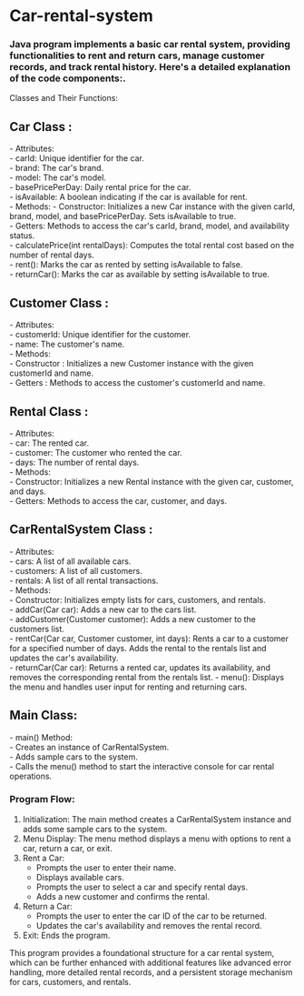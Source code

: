 # Car-rental-system

<h3>
  Java program implements a basic car rental system, providing functionalities to rent and return cars, manage customer records, and track rental history. Here's a detailed explanation of the code components:.
</h3>
 Classes and Their Functions:

<h2> Car Class : </h2>
- Attributes:</br>
  - carId: Unique identifier for the car.</br>
  - brand: The car's brand.</br>
  - model: The car's model.</br>
  - basePricePerDay: Daily rental price for the car.</br>
  - isAvailable: A boolean indicating if the car is available for rent.</br>
- Methods:
  - Constructor: Initializes a new Car instance with the given carId, brand, model, and basePricePerDay. Sets isAvailable to true.  </br>
  - Getters: Methods to access the car's carId, brand, model, and availability status.</br>
  - calculatePrice(int rentalDays): Computes the total rental cost based on the number of rental days.</br>
  - rent(): Marks the car as rented by setting isAvailable to false.</br>
  - returnCar(): Marks the car as available by setting isAvailable to true. </br>

<h2> Customer Class : </h2>
- Attributes: </br>
  - customerId: Unique identifier for the customer. </br>
  - name: The customer's name. </br>
- Methods: </br>
  - Constructor : Initializes a new Customer instance with the given customerId and name.</br>
  - Getters : Methods to access the customer's customerId and name.</br>

<h2> Rental Class : </h2>
- Attributes: </br>
  - car: The rented car. </br>
  - customer: The customer who rented the car. </br>
  - days: The number of rental days.</br>
- Methods: </br>
  - Constructor: Initializes a new Rental instance with the given car, customer, and days.</br>
  - Getters: Methods to access the car, customer, and days. </br>

<h2> CarRentalSystem Class : </h2>
- Attributes:</br>
  - cars: A list of all available cars.</br>
  - customers: A list of all customers.</br>
  - rentals: A list of all rental transactions.</br>
- Methods:</br>
  - Constructor: Initializes empty lists for cars, customers, and rentals.</br>
  - addCar(Car car): Adds a new car to the cars list.</br>
  - addCustomer(Customer customer): Adds a new customer to the customers list.</br>
  - rentCar(Car car, Customer customer, int days): Rents a car to a customer for a specified number of days. Adds the rental to the rentals list and updates the car's availability.</br>
  - returnCar(Car car): Returns a rented car, updates its availability, and removes the corresponding rental from the rentals list.
  - menu(): Displays the menu and handles user input for renting and returning cars.</br>

<h2> Main Class: </h2>
- main() Method:</br>
  - Creates an instance of CarRentalSystem.</br>
  - Adds sample cars to the system.</br>
  - Calls the menu() method to start the interactive console for car rental operations.</br>

<h3> Program Flow: </h3>

1. Initialization: The main method creates a CarRentalSystem instance and adds some sample cars to the system. </br>
2. Menu Display: The menu method displays a menu with options to rent a car, return a car, or exit.</br>
3. Rent a Car:</br>
   - Prompts the user to enter their name.</br>
   - Displays available cars.</br>
   - Prompts the user to select a car and specify rental days.</br>
   - Adds a new customer and confirms the rental.</br>
4. Return a Car:</br>
   - Prompts the user to enter the car ID of the car to be returned.</br>
   - Updates the car's availability and removes the rental record.</br>
5. Exit: Ends the program.</br>

This program provides a foundational structure for a car rental system, which can be further enhanced with additional features like advanced error handling, more detailed rental records, and a persistent storage mechanism for cars, customers, and rentals.
